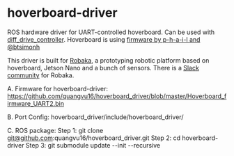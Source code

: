 # hoverboard-driver
ROS hardware driver for UART-controlled hoverboard. Can be used with [diff_drive_controller](http://wiki.ros.org/diff_drive_controller). Hoverboard is using [firmware by p-h-a-i-l and @btsimonh](https://github.com/bipropellant/bipropellant-hoverboard-firmware)

This driver is built for [Robaka](https://github.com/alex-makarov/robaka-ros), a prototyping robotic platform based on hoverboard, Jetson Nano and a bunch of sensors. There is a [Slack community](https://join.slack.com/t/robaka/shared_invite/zt-q52yfvnl-IP0h~JDOmgh3VmJ7Hh69Jw) for Robaka.

A. Firmware for hoverboard-driver:
https://github.com/quangvu16/hoverboard_driver/blob/master/Hoverboard_firmware_UART2.bin

B. Port Config: hoverboard_driver/include/hoverboard_driver/

C. ROS package:
Step 1: git clone git@github.com:quangvu16/hoverboard_driver.git
Step 2: cd hoverboard-driver
Step 3: git submodule update --init --recursive
